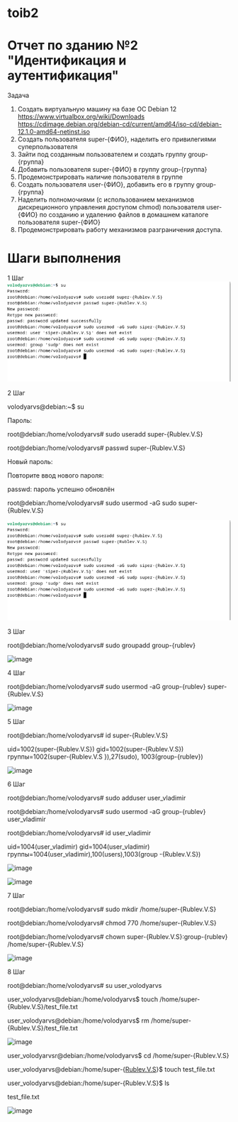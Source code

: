 # toib2
# Отчет по зданию №2 "Идентификация и аутентификация"
Задача 
1. Создать виртуальную машину на базе ОС Debian 12 https://www.virtualbox.org/wiki/Downloads
https://cdimage.debian.org/debian-cd/current/amd64/iso-cd/debian-12.1.0-amd64-netinst.iso
2. Создать пользователя super-{ФИО}, наделить его привилегиями суперпользователя
3. Зайти под созданным пользователем и создать группу group-{группа}
4. Добавить пользователя super-{ФИО} в группу group-{группа}
5. Продемонстрировать наличие пользователя в группе
6. Создать пользователя user-{ФИО}, добавить его в группу group-{группа}
7. Наделить полномочиями (с использованием механизмов дискреционного управления
доступом chmod) пользователя user-{ФИО} по созданию и удалению файлов в домашнем
каталоге пользователя super-{ФИО}
8. Продемонстрировать работу механизмов разграничения доступа.
# Шаги выполнения 
1 Шаг ![image](https://github.com/vladimirrublev/toib2/blob/main/1%20часть.PNG)

2 Шаг

volodyarvs@debian:~$ su

Пароль: 

root@debian:/home/volodyarvs# sudo useradd super-{Rublev.V.S}

root@debian:/home/volodyarvs# passwd super-{Rublev.V.S}

Новый пароль:

Повторите ввод нового пароля: 

passwd: пароль успешно обновлён

root@debian:/home/volodyarvs# sudo usermod -aG sudo super-{Rublev.V.S}

![image](https://github.com/vladimirrublev/toib2/blob/main/1%20часть.PNG)

3 Шаг

root@debian:/home/volodyarvs# sudo groupadd group-{rublev}

![image](https://github.com/asatryan173/TOIB2/assets/71139053/37f49d43-85ef-41a6-a502-7c5357a5ad3a)

4 Шаг

root@debian:/home/volodyarvs# sudo usermod -aG group-{rublev} super-{Rublev.V.S}

![image](https://github.com/asatryan173/TOIB2/assets/71139053/43c5b913-d064-457a-8f4c-475a8c5b1198)

5 Шаг

root@debian:/home/volodyarvs# id super-{Rublev.V.S}

uid=1002(super-{Rublev.V.S}) gid=1002(super-{Rublev.V.S}) группы=1002(super-{Rublev.V.S
}),27(sudo), 1003(group-{rublev})

![image](https://github.com/asatryan173/TOIB2/assets/71139053/b0798775-00cf-48c2-a40e-d6ca12163a2d)

6 Шаг

root@debian:/home/volodyarvs# sudo adduser user_vladimir

root@debian:/home/volodyarvs# sudo usermod -aG group-{rublev} user_vladimir

root@debian:/home/volodyarvs# id user_vladimir

uid=1004(user_vladimir) gid=1004(user_vladimir) группы=1004(user_vladimir),100(users),1003(group
-{Rublev.V.S})

![image](https://github.com/asatryan173/TOIB2/assets/71139053/b109c18c-a714-4baa-83c2-3978ee915c0f)

![image](https://github.com/asatryan173/TOIB2/assets/71139053/b0d9d7e0-b595-4d76-aee2-5f0c0ef7d915)

7 Шаг

root@debian:/home/volodyarvs# sudo mkdir /home/super-{Rublev.V.S}

root@debian:/home/volodyarvs# chmod 770 /home/super-{Rublev.V.S}

root@debian:/home/volodyarvs# chown super-{Rublev.V.S}:group-{rublev} /home/super-{Rublev.V.S}

![image](https://github.com/asatryan173/TOIB2/assets/71139053/fc3ba5de-fdc7-46db-984d-56372d906fa3)

8 Шаг

root@debian:/home/volodyarvs# su user_volodyarvs

user_volodyarvs@debian:/home/volodyarvs$ touch /home/super-{Rublev.V.S}/test_file.txt

user_volodyarvs@debian:/home/volodyarvs$ rm /home/super-{Rublev.V.S}/test_file.txt

![image](https://github.com/asatryan173/TOIB2/assets/71139053/4c75eb4d-e436-4dea-b394-a24a5614d17a)

user_volodyarvsr@debian:/home/volodyarvs$ cd /home/super-{Rublev.V.S}

user_volodyarvs@debian:/home/super-{[Rublev.V.S](https://media.discordapp.net/attachments/1162377161605386250/1162380594433511504/image.png?ex=653bba49&is=65294549&hm=e5ff9cb3a64f1c124f80852ab32ad4bf7852d42b05972cfec8f55e1b1a2b0dce&=)}$ touch test_file.txt

user_volodyarvs@debian:/home/super-{Rublev.V.S}$ ls

test_file.txt

![image](https://github.com/asatryan173/TOIB2/assets/71139053/07967d72-5356-4b87-9888-45af2fc6c89c)
